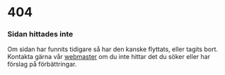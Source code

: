 # **404**

### Sidan hittades inte

Om sidan har funnits tidigare så har den kanske flyttats, eller tagits bort. Kontakta gärna vår [webmaster] om du inte hittar det du söker eller har förslag på förbättringar.

[webmaster]: <mailto:webmaster@annsjon.org>